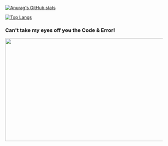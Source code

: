 
[![Anurag's GitHub stats](https://github-readme-stats.vercel.app/api?username=42azimut&show_icons=true&theme=radical)](https://github.com/anuraghazra/github-readme-stats)

[![Top Langs](https://github-readme-stats.vercel.app/api/top-langs/?username=42azimut&layout=compact)](https://github.com/anuraghazra/github-readme-stats)


### Can't take my eyes off ~~you~~ the Code & Error!

<img src="https://github.com/42azimut/md_doc_Study/blob/main/img/boostJS.png" width="600px" height="330px" align="center">


